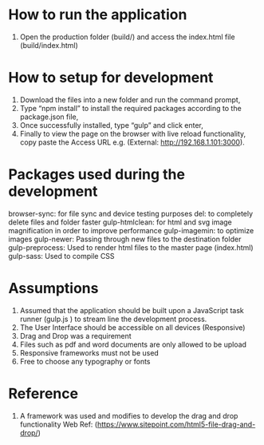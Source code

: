 # How to run the application
1.	Open the production folder (build/) and access the index.html file (build/index.html)

# How to setup for development 
1.	Download the files into a new folder and run the command prompt,
2.	Type “npm install” to install the required packages according to the package.json file,
3.	Once successfully installed, type “gulp” and click enter,
4.	Finally to view the page on the browser with live reload functionality, copy paste the Access URL e.g. (External: http://192.168.1.101:3000).

# Packages used during the development
browser-sync:	for file sync and device testing purposes 
del:	to completely delete files and folder faster
gulp-htmlclean:	for html and svg image magnification in order to improve performance
gulp-imagemin:	to optimize images
gulp-newer:	Passing through new files to the destination folder
gulp-preprocess:	Used to render html files to the master page (index.html)
gulp-sass:	Used to compile CSS 

# Assumptions
1.	Assumed that the application should be built upon a JavaScript task runner (gulp.js ) to stream line the development process.
2.	The User Interface should be accessible on all devices (Responsive)
3.	Drag and Drop was a requirement 
4.	Files such as pdf and word  documents are only allowed to be upload
5.	Responsive frameworks must not be used
6.	Free to choose any typography or fonts 

# Reference
1.	A framework was used  and modifies to develop the drag and drop functionality 
    Web Ref: (https://www.sitepoint.com/html5-file-drag-and-drop/)




